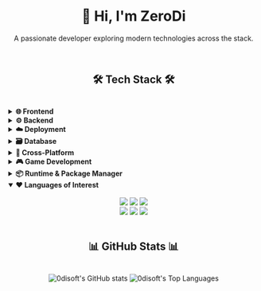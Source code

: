 <div align="center">
  
# 👋 Hi, I'm ZeroDi

A passionate developer exploring modern technologies across the stack.

</div>

<br>

<h2 align="center">🛠️ Tech Stack 🛠️</h2>

<br>

<details>
  <summary><strong>🌐 Frontend</strong></summary>
  <div align="center">
    <br>
    <a href="https://svelte.dev" target="_blank"><img src="https://img.shields.io/badge/SvelteKit-FF3E00?style=for-the-badge&logo=svelte&logoColor=white" /></a>
    <a href="https://tailwindcss.com" target="_blank"><img src="https://img.shields.io/badge/Tailwind_CSS-06B6D4?style=for-the-badge&logo=tailwindcss&logoColor=white" /></a>
    <a href="https://www.shadcn-svelte.com" target="_blank"><img src="https://img.shields.io/badge/shadcn/svelte-000000?style=for-the-badge&logo=shadcnui&logoColor=white" /></a>
    <br>
    <a href="https://astro.build" target="_blank"><img src="https://img.shields.io/badge/Astro-FF5D01?style=for-the-badge&logo=astro&logoColor=white" /></a>
    <a href="https://unocss.dev" target="_blank"><img src="https://img.shields.io/badge/UnoCSS-333333?style=for-the-badge&logo=unocss&logoColor=white" /></a>
  </div>
</details>

<details>
  <summary><strong>⚙️ Backend</strong></summary>
  <div align="center">
    <br>
    <a href="https://hono.dev" target="_blank"><img src="https://img.shields.io/badge/Hono-E36002?style=for-the-badge&logo=hono&logoColor=white" /></a>
    <a href="https://elysiajs.com" target="_blank"><img src="https://img.shields.io/badge/ElysiaJS-FFFFFF?style=for-the-badge&logo=elysia&logoColor=black" /></a>
    <a href="https://actix.rs" target="_blank"><img src="https://img.shields.io/badge/Actix_Web-000000?style=for-the-badge&logo=actix&logoColor=white" /></a>
  </div>
</details>

<details>
  <summary><strong>☁️ Deployment</strong></summary>
  <div align="center">
    <br>
    <a href="https://vercel.com" target="_blank"><img src="https://img.shields.io/badge/Vercel-000000?style=for-the-badge&logo=vercel&logoColor=white" /></a>
    <a href="https://www.netlify.com" target="_blank"><img src="https://img.shields.io/badge/Netlify-00C7B7?style=for-the-badge&logo=netlify&logoColor=white" /></a>
    <a href="https://pages.cloudflare.com" target="_blank"><img src="https://img.shields.io/badge/Cloudflare_Pages-F38020?style=for-the-badge&logo=cloudflarepages&logoColor=white" /></a>
    <br>
    <a href="https://render.com" target="_blank"><img src="https://img.shields.io/badge/Render-46E3B7?style=for-the-badge&logo=render&logoColor=white" /></a>
    <a href="https://railway.com" target="_blank"><img src="https://img.shields.io/badge/Railway-0B0D0E?style=for-the-badge&logo=railway&logoColor=white" /></a>
    <a href="https://fly.io" target="_blank"><img src="https://img.shields.io/badge/Fly.io-7B3DFF?style=for-the-badge&logo=fly&logoColor=white" /></a>
  </div>
</details>

<details>
  <summary><strong>🗃️ Database</strong></summary>
  <div align="center">
    <br>
    <a href="https://supabase.com" target="_blank"><img src="https://img.shields.io/badge/Supabase-3ECF8E?style=for-the-badge&logo=supabase&logoColor=white" /></a>
    <a href="https://www.postgresql.org" target="_blank"><img src="https://img.shields.io/badge/PostgreSQL-4169E1?style=for-the-badge&logo=postgresql&logoColor=white" /></a>
    <a href="https://sqlite.org" target="_blank"><img src="https://img.shields.io/badge/SQLite-003B57?style=for-the-badge&logo=sqlite&logoColor=white" /></a>
    <br>
    <a href="https://www.mongodb.com" target="_blank"><img src="https://img.shields.io/badge/MongoDB-47A248?style=for-the-badge&logo=mongodb&logoColor=white" /></a>
    <a href="https://redis.io" target="_blank"><img src="https://img.shields.io/badge/Redis-DC382D?style=for-the-badge&logo=redis&logoColor=white" /></a>
    <a href="https://neo4j.com" target="_blank"><img src="https://img.shields.io/badge/Neo4j-018BFF?style=for-the-badge&logo=neo4j&logoColor=white" /></a>
    <a href="https://www.tigerdata.com" target="_blank"><img src="https://img.shields.io/badge/TimescaleDB-FDB515?style=for-the-badge&logo=timescaledb&logoColor=white" /></a>
  </div>
</details>

<details>
  <summary><strong>📱 Cross-Platform</strong></summary>
  <div align="center">
    <br>
    <a href="https://flutter.dev" target="_blank"><img src="https://img.shields.io/badge/Flutter-02569B?style=for-the-badge&logo=flutter&logoColor=white" /></a>
    <a href="https://tauri.app" target="_blank"><img src="https://img.shields.io/badge/Tauri-24C8DB?style=for-the-badge&logo=tauri&logoColor=white" /></a>
  </div>
</details>

<details>
  <summary><strong>🎮 Game Development</strong></summary>
  <div align="center">
    <br>
    <a href="https://bevy.org" target="_blank"><img src="https://img.shields.io/badge/Bevy-2d1d40?style=for-the-badge&logo=bevy&logoColor=white" /></a>
    <a href="https://phaser.io" target="_blank"><img src="https://img.shields.io/badge/Phaser-652C91?style=for-the-badge&logo=phaser&logoColor=white" /></a>
    <a href="https://flame-engine.org" target="_blank"><img src="https://img.shields.io/badge/Flame-DD2B2E?style=for-the-badge&logo=flame&logoColor=white" /></a>
  </div>
</details>

<details>
  <summary><strong>📦 Runtime & Package Manager</strong></summary>
  <div align="center">
    <br>
    <a href="https://nodejs.org" target="_blank"><img src="https://img.shields.io/badge/Node.js-339933?style=for-the-badge&logo=nodedotjs&logoColor=white" /></a>
    <a href="https://pnpm.io" target="_blank"><img src="https://img.shields.io/badge/pnpm-F69220?style=for-the-badge&logo=pnpm&logoColor=white" /></a>
    <a href="https://bun.sh" target="_blank"><img src="https://img.shields.io/badge/Bun-000000?style=for-the-badge&logo=bun&logoColor=white" /></a>
  </div>
</details>

<details open>
  <summary><strong>❤️ Languages of Interest</strong></summary>
  <div align="center">
    <br>
    <a href="https://www.typescriptlang.org" target="_blank"><img src="https://img.shields.io/badge/TypeScript-3178C6?style=for-the-badge&logo=typescript&logoColor=white" /></a>
    <a href="https://www.rust-lang.org" target="_blank"><img src="https://img.shields.io/badge/Rust-000000?style=for-the-badge&logo=rust&logoColor=white" /></a>
    <a href="https://go.dev" target="_blank"><img src="https://img.shields.io/badge/Go-00ADD8?style=for-the-badge&logo=go&logoColor=white" /></a>
    <br>
    <a href="https://ziglang.org" target="_blank"><img src="https://img.shields.io/badge/Zig-F7A41D?style=for-the-badge&logo=zig&logoColor=black" /></a>
    <a href="https://julialang.org" target="_blank"><img src="https://img.shields.io/badge/Julia-9558B2?style=for-the-badge&logo=julia&logoColor=white" /></a>
    <a href="https://gleam.run" target="_blank"><img src="https://img.shields.io/badge/Gleam-FFB2F3?style=for-the-badge&logo=gleam&logoColor=black" /></a>
  </div>
</details>

<br>

<h2 align="center">📊 GitHub Stats 📊</h2>

<br>

<div align="center">
  
<img src="https://github-readme-stats.vercel.app/api?username=0disoft&show_icons=true&theme=dracula&hide_border=true" alt="0disoft's GitHub stats" />

<img src="https://github-readme-stats.vercel.app/api/top-langs/?username=0disoft&layout=compact&theme=dracula&hide_border=true" alt="0disoft's Top Languages" />

</div>

<br>
